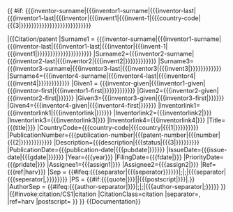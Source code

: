 <includeonly>{{
  #if: {{{inventor-surname|{{{inventor1-surname|{{{inventor-last|{{{inventor1-last|{{{inventor|{{{invent1|{{{invent-1|{{{country-code|{{{3|}}}}}}}}}}}}}}}}}}}}}}}}}}}
<!--
    CITATIONS FOR PATENTS
-->
|{{Citation/patent
 |Surname1 = {{{inventor-surname|{{{inventor1-surname|{{{inventor-last|{{{inventor1-last|{{{inventor|{{{invent-1|{{{invent1|}}}}}}}}}}}}}}}}}}}}}
 |Surname2={{{inventor2-surname|{{{inventor2-last|{{{inventor2|{{{invent2|}}}}}}}}}}}}
 |Surname3={{{inventor3-surname|{{{inventor3-last|{{{inventor3|{{{invent3|}}}}}}}}}}}}
 |Surname4={{{inventor4-surname|{{{inventor4-last|{{{inventor4|{{{invent4|}}}}}}}}}}}}
 |Given1 = {{{inventor-given|{{{inventor1-given|{{{inventor-first|{{{inventor1-first|}}}}}}}}}}}}
 |Given2={{{inventor2-given|{{{inventor2-first|}}}}}}
 |Given3={{{inventor3-given|{{{inventor3-first|}}}}}}
 |Given4={{{inventor4-given|{{{inventor4-first|}}}}}}
 |Inventorlink1={{{inventorlink1|{{{inventorlink|}}}}}}
 |Inventorlink2={{{inventorlink2|}}}
 |Inventorlink3={{{inventorlink3|}}}
 |Inventorlink4={{{inventorlink4|}}}
 |Title={{{title|}}}
 |CountryCode={{{country-code|{{{country|{{{1|}}}}}}}}}
 |PublicationNumber={{{publication-number|{{{patent-number|{{{number|{{{2|}}}}}}}}}}}}
 |Description={{{description|{{{status|{{{3|}}}}}}}}}
 |PublicationDate={{{publication-date|{{{pubdate|}}}}}}
 |IssueDate={{{issue-date|{{{gdate|}}}}}}
 |Year={{{year}}}
 |FilingDate={{{fdate|}}}
 |PriorityDate={{{pridate|}}}
 |Assignee1={{{assign1|}}}
 |Assignee2={{{assign2|}}}
  |Ref={{{ref|harv}}}
  |Sep = {{#ifeq:{{{separator|{{{seperator}}}}}}|;|&#059;|{{{separator|{{{seperator|,}}}}}}}}
  |PS = {{#if:{{{quote|}}}||{{{postscript|}}}|.}}
  |AuthorSep = {{#ifeq:{{{author-separator|}}}|;|&#059;|{{{author-separator|&#059;}}}}}&#32;
}}<!--
    CITATIONS FOR THINGS LIKE BOOKS AND PERIODICALS
-->
|{{#invoke:citation/CS1|citation
|CitationClass=citation
|separator=,
|ref=harv
|postscript=
}}
}}</includeonly><noinclude>
{{Documentation}}
</noinclude>